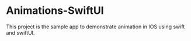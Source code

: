 # Animations-SwiftUI
This project is the sample app to demonstrate animation in IOS using swift and swiftUI.

